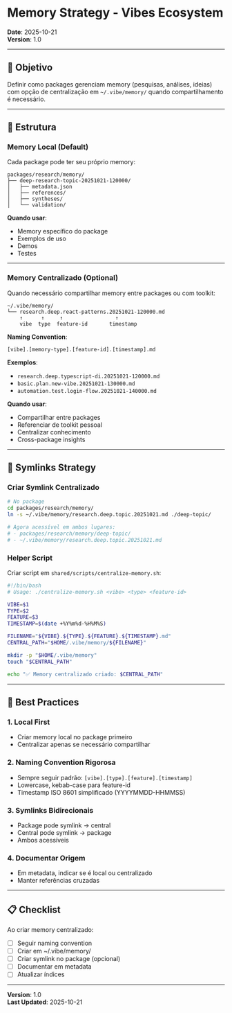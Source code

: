 # Memory Strategy - Vibes Ecosystem

**Date**: 2025-10-21  
**Version**: 1.0

---

## 🎯 Objetivo

Definir como packages gerenciam memory (pesquisas, análises, ideias) com opção de centralização em `~/.vibe/memory/` quando compartilhamento é necessário.

---

## 📂 Estrutura

### Memory Local (Default)

Cada package pode ter seu próprio memory:

```
packages/research/memory/
├── deep-research-topic-20251021-120000/
│   ├── metadata.json
│   ├── references/
│   ├── syntheses/
│   └── validation/
```

**Quando usar**:
- Memory específico do package
- Exemplos de uso
- Demos
- Testes

---

### Memory Centralizado (Optional)

Quando necessário compartilhar memory entre packages ou com toolkit:

```
~/.vibe/memory/
└── research.deep.react-patterns.20251021-120000.md
    ↑      ↑     ↑                 ↑
    vibe  type  feature-id       timestamp
```

**Naming Convention**:
```
[vibe].[memory-type].[feature-id].[timestamp].md
```

**Exemplos**:
- `research.deep.typescript-di.20251021-120000.md`
- `basic.plan.new-vibe.20251021-130000.md`
- `automation.test.login-flow.20251021-140000.md`

**Quando usar**:
- Compartilhar entre packages
- Referenciar de toolkit pessoal
- Centralizar conhecimento
- Cross-package insights

---

## 🔗 Symlinks Strategy

### Criar Symlink Centralizado

```bash
# No package
cd packages/research/memory/
ln -s ~/.vibe/memory/research.deep.topic.20251021.md ./deep-topic/

# Agora acessível em ambos lugares:
# - packages/research/memory/deep-topic/
# - ~/.vibe/memory/research.deep.topic.20251021.md
```

### Helper Script

Criar script em `shared/scripts/centralize-memory.sh`:

```bash
#!/bin/bash
# Usage: ./centralize-memory.sh <vibe> <type> <feature-id>

VIBE=$1
TYPE=$2
FEATURE=$3
TIMESTAMP=$(date +%Y%m%d-%H%M%S)

FILENAME="${VIBE}.${TYPE}.${FEATURE}.${TIMESTAMP}.md"
CENTRAL_PATH="$HOME/.vibe/memory/${FILENAME}"

mkdir -p "$HOME/.vibe/memory"
touch "$CENTRAL_PATH"

echo "✅ Memory centralizado criado: $CENTRAL_PATH"
```

---

## 🎯 Best Practices

### 1. Local First
- Criar memory local no package primeiro
- Centralizar apenas se necessário compartilhar

### 2. Naming Convention Rigorosa
- Sempre seguir padrão: `[vibe].[type].[feature].[timestamp]`
- Lowercase, kebab-case para feature-id
- Timestamp ISO 8601 simplificado (YYYYMMDD-HHMMSS)

### 3. Symlinks Bidirecionais
- Package pode symlink → central
- Central pode symlink → package
- Ambos acessíveis

### 4. Documentar Origem
- Em metadata, indicar se é local ou centralizado
- Manter referências cruzadas

---

## 📋 Checklist

Ao criar memory centralizado:
- [ ] Seguir naming convention
- [ ] Criar em ~/.vibe/memory/
- [ ] Criar symlink no package (opcional)
- [ ] Documentar em metadata
- [ ] Atualizar índices

---

**Version**: 1.0  
**Last Updated**: 2025-10-21

